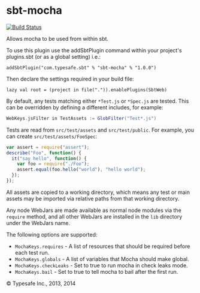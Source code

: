 sbt-mocha
=========

[![Build Status](https://api.travis-ci.org/sbt/sbt-mocha.png?branch=master)](https://travis-ci.org/sbt/sbt-mocha)

Allows mocha to be used from within sbt.

To use this plugin use the addSbtPlugin command within your project's plugins.sbt (or as a global setting) i.e.:

    addSbtPlugin("com.typesafe.sbt" % "sbt-mocha" % "1.0.0")

Then declare the settings required in your build file:

    lazy val root = (project in file(".")).enablePlugins(SbtWeb)

By default, any tests matching either `*Test.js` or `*Spec.js` are tested.  This can be overridden by defining a different includes, for example:

```scala
WebKeys.jsFilter in TestAssets := GlobFilter("Test*.js")
```

Tests are read from `src/test/assets` and `src/test/public`.  For example, you can create `src/test/assets/FooSpec`:

```js
var assert = require("assert");
describe("Foo", function() {
  it("say hello", function() {
    var foo = require("./Foo");
    assert.equal(foo.hello("world"), "hello world");
  });
});
```

All assets are copied to a working directory, which means any test or main assets may be imported via relative paths from that working directory.

Any node WebJars are made available as normal node modules via the `require` method, and all other WebJars are installed in the `lib` directory under the WebJars name.

The following options are supported:

* `MochaKeys.requires` - A list of resources that should be required before each test run.
* `MochaKeys.globals` - A list of variables that Mocha should make global.
* `MochaKeys.checkLeaks` - Set to true to run mocha in check leaks mode.
* `MochaKeys.bail` - Set to true to tell mocha to bail after the first run.

&copy; Typesafe Inc., 2013, 2014
